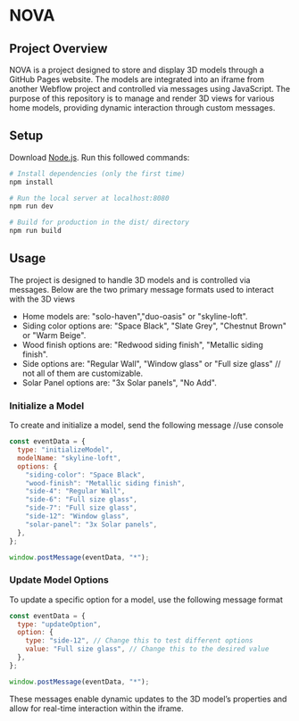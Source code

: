 # NOVA

## Project Overview

NOVA is a project designed to store and display 3D models through a GitHub Pages website. The models are integrated into an iframe from another Webflow project and controlled via messages using JavaScript. The purpose of this repository is to manage and render 3D views for various home models, providing dynamic interaction through custom messages.

## Setup

Download [Node.js](https://nodejs.org/en/download/).
Run this followed commands:

```bash
# Install dependencies (only the first time)
npm install

# Run the local server at localhost:8080
npm run dev

# Build for production in the dist/ directory
npm run build
```

## Usage

The project is designed to handle 3D models and is controlled via messages. Below are the two primary message formats used to interact with the 3D views

- Home models are: "solo-haven","duo-oasis" or "skyline-loft".
- Siding color options are: "Space Black", "Slate Grey", "Chestnut Brown" or "Warm Beige".
- Wood finish options are: "Redwood siding finish", "Metallic siding finish".
- Side options are: "Regular Wall", "Window glass" or "Full size glass" // not all of them are customizable.
- Solar Panel options are: "3x Solar panels", "No Add".

### Initialize a Model

To create and initialize a model, send the following message //use console

```javascript
const eventData = {
  type: "initializeModel",
  modelName: "skyline-loft",
  options: {
    "siding-color": "Space Black",
    "wood-finish": "Metallic siding finish",
    "side-4": "Regular Wall",
    "side-6": "Full size glass",
    "side-7": "Full size glass",
    "side-12": "Window glass",
    "solar-panel": "3x Solar panels",
  },
};

window.postMessage(eventData, "*");
```

### Update Model Options

To update a specific option for a model, use the following message format

```javascript
const eventData = {
  type: "updateOption",
  option: {
    type: "side-12", // Change this to test different options
    value: "Full size glass", // Change this to the desired value
  },
};

window.postMessage(eventData, "*");
```

These messages enable dynamic updates to the 3D model’s properties and allow for real-time interaction within the iframe.
